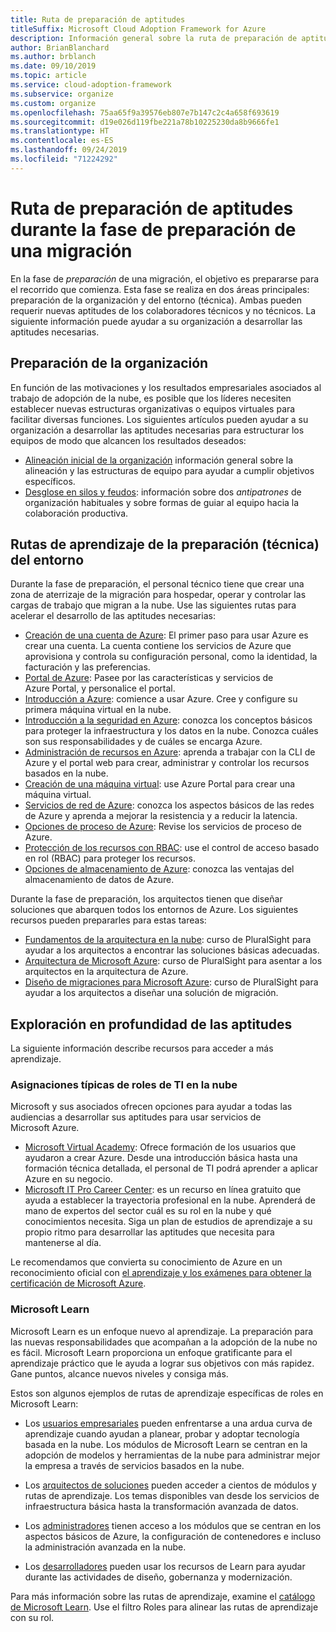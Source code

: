 ```yaml
---
title: Ruta de preparación de aptitudes
titleSuffix: Microsoft Cloud Adoption Framework for Azure
description: Información general sobre la ruta de preparación de aptitudes
author: BrianBlanchard
ms.author: brblanch
ms.date: 09/10/2019
ms.topic: article
ms.service: cloud-adoption-framework
ms.subservice: organize
ms.custom: organize
ms.openlocfilehash: 75aa65f9a39576eb807e7b147c2c4a658f693619
ms.sourcegitcommit: d19e026d119fbe221a78b10225230da8b9666fe1
ms.translationtype: HT
ms.contentlocale: es-ES
ms.lasthandoff: 09/24/2019
ms.locfileid: "71224292"
---
```

# <a name="skills-readiness-path-during-the-ready-phase-of-a-migration"></a>Ruta de preparación de aptitudes durante la fase de preparación de una migración

En la fase de *preparación* de una migración, el objetivo es prepararse para el recorrido que comienza. Esta fase se realiza en dos áreas principales: preparación de la organización y del entorno (técnica). Ambas pueden requerir nuevas aptitudes de los colaboradores técnicos y no técnicos. La siguiente información puede ayudar a su organización a desarrollar las aptitudes necesarias.

## <a name="organizational-readiness-learning-paths"></a>Preparación de la organización

En función de las motivaciones y los resultados empresariales asociados al trabajo de adopción de la nube, es posible que los líderes necesiten establecer nuevas estructuras organizativas o equipos virtuales para facilitar diversas funciones. Los siguientes artículos pueden ayudar a su organización a desarrollar las aptitudes necesarias para estructurar los equipos de modo que alcancen los resultados deseados:

- [Alineación inicial de la organización](./index.md) información general sobre la alineación y las estructuras de equipo para ayudar a cumplir objetivos específicos.
- [Desglose en silos y feudos](./fiefdoms-silos.md): información sobre dos *antipatrones* de organización habituales y sobre formas de guiar al equipo hacia la colaboración productiva.

## <a name="environmental-technical-readiness-learning-paths"></a>Rutas de aprendizaje de la preparación (técnica) del entorno

Durante la fase de preparación, el personal técnico tiene que crear una zona de aterrizaje de la migración para hospedar, operar y controlar las cargas de trabajo que migran a la nube. Use las siguientes rutas para acelerar el desarrollo de las aptitudes necesarias:

- [Creación de una cuenta de Azure](https://docs.microsoft.com/learn/modules/create-an-azure-account): El primer paso para usar Azure es crear una cuenta. La cuenta contiene los servicios de Azure que aprovisiona y controla su configuración personal, como la identidad, la facturación y las preferencias.
- [Portal de Azure](https://docs.microsoft.com/learn/modules/tour-azure-portal): Pasee por las características y servicios de Azure Portal, y personalice el portal.
- [Introducción a Azure](/learn/modules/welcome-to-azure): comience a usar Azure. Cree y configure su primera máquina virtual en la nube.
- [Introducción a la seguridad en Azure](/learn/modules/intro-to-security-in-azure): conozca los conceptos básicos para proteger la infraestructura y los datos en la nube. Conozca cuáles son sus responsabilidades y de cuáles se encarga Azure.
- [Administración de recursos en Azure](/learn/paths/manage-resources-in-azure): aprenda a trabajar con la CLI de Azure y el portal web para crear, administrar y controlar los recursos basados en la nube.
- [Creación de una máquina virtual](/learn/modules/create-windows-virtual-machine-in-azure): use Azure Portal para crear una máquina virtual.
- [Servicios de red de Azure](/learn/modules/intro-to-azure-networking): conozca los aspectos básicos de las redes de Azure y aprenda a mejorar la resistencia y a reducir la latencia.
- [Opciones de proceso de Azure](/learn/modules/intro-to-azure-compute): Revise los servicios de proceso de Azure.
- [Protección de los recursos con RBAC](/learn/modules/secure-azure-resources-with-rbac): use el control de acceso basado en rol (RBAC) para proteger los recursos.
- [Opciones de almacenamiento de Azure](/learn/modules/intro-to-data-in-azure/index): conozca las ventajas del almacenamiento de datos de Azure.

Durante la fase de preparación, los arquitectos tienen que diseñar soluciones que abarquen todos los entornos de Azure. Los siguientes recursos pueden prepararles para estas tareas:

- [Fundamentos de la arquitectura en la nube](https://app.pluralsight.com/library/courses/cloud-architecture-foundations): curso de PluralSight para ayudar a los arquitectos a encontrar las soluciones básicas adecuadas.
- [Arquitectura de Microsoft Azure](https://app.pluralsight.com/library/courses/cloud-architecture-foundations): curso de PluralSight para asentar a los arquitectos en la arquitectura de Azure.
- [Diseño de migraciones para Microsoft Azure](https://app.pluralsight.com/library/courses/cloud-architecture-foundations): curso de PluralSight para ayudar a los arquitectos a diseñar una solución de migración.

## <a name="deeper-skills-exploration"></a>Exploración en profundidad de las aptitudes

La siguiente información describe recursos para acceder a más aprendizaje.

### <a name="typical-mappings-of-cloud-it-roles"></a>Asignaciones típicas de roles de TI en la nube

Microsoft y sus asociados ofrecen opciones para ayudar a todas las audiencias a desarrollar sus aptitudes para usar servicios de Microsoft Azure.

- [Microsoft Virtual Academy](https://mva.microsoft.com/product-training/microsoft-azure): Ofrece formación de los usuarios que ayudaron a crear Azure. Desde una introducción básica hasta una formación técnica detallada, el personal de TI podrá aprender a aplicar Azure en su negocio.
- [Microsoft IT Pro Career Center](https://www.microsoft.com/itpro): es un recurso en línea gratuito que ayuda a establecer la trayectoria profesional en la nube. Aprenderá de mano de expertos del sector cuál es su rol en la nube y qué conocimientos necesita. Siga un plan de estudios de aprendizaje a su propio ritmo para desarrollar las aptitudes que necesita para mantenerse al día.

Le recomendamos que convierta su conocimiento de Azure en un reconocimiento oficial con [el aprendizaje y los exámenes para obtener la certificación de Microsoft Azure](https://www.microsoft.com/learning/azure-certification.aspx).

### <a name="microsoft-learn"></a>Microsoft Learn

Microsoft Learn es un enfoque nuevo al aprendizaje. La preparación para las nuevas responsabilidades que acompañan a la adopción de la nube no es fácil. Microsoft Learn proporciona un enfoque gratificante para el aprendizaje práctico que le ayuda a lograr sus objetivos con más rapidez. Gane puntos, alcance nuevos niveles y consiga más.

Estos son algunos ejemplos de rutas de aprendizaje específicas de roles en Microsoft Learn:

- Los [usuarios empresariales](/learn/browse/?roles=business-user) pueden enfrentarse a una ardua curva de aprendizaje cuando ayudan a planear, probar y adoptar tecnología basada en la nube. Los módulos de Microsoft Learn se centran en la adopción de modelos y herramientas de la nube para administrar mejor la empresa a través de servicios basados en la nube.

- Los [arquitectos de soluciones](/learn/browse/?roles=solution-architect) pueden acceder a cientos de módulos y rutas de aprendizaje. Los temas disponibles van desde los servicios de infraestructura básica hasta la transformación avanzada de datos.

- Los [administradores](/learn/browse/?roles=administrator) tienen acceso a los módulos que se centran en los aspectos básicos de Azure, la configuración de contenedores e incluso la administración avanzada en la nube.

- Los [desarrolladores](/learn/browse/?roles=developer&term=infrastructure) pueden usar los recursos de Learn para ayudar durante las actividades de diseño, gobernanza y modernización.

Para más información sobre las rutas de aprendizaje, examine el [catálogo de Microsoft Learn](/learn/browse). Use el filtro Roles para alinear las rutas de aprendizaje con su rol.

